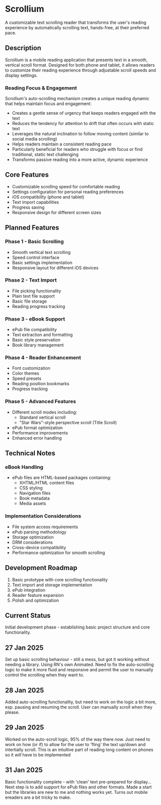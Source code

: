 # Scrollium

A customizable text scrolling reader that transforms the user's reading experience by automatically scrolling text, hands-free, at their preferred pace.

## Description

Scrollium is a mobile reading application that presents text in a smooth, vertical scroll format. Designed for both phone and tablet, it allows readers to customize their reading experience through adjustable scroll speeds and display settings.

### Reading Focus & Engagement

Scrollium's auto-scrolling mechanism creates a unique reading dynamic that helps maintain focus and engagement:

- Creates a gentle sense of urgency that keeps readers engaged with the text
- Reduces the tendency for attention to drift that often occurs with static text
- Leverages the natural inclination to follow moving content (similar to social media scrolling)
- Helps readers maintain a consistent reading pace
- Particularly beneficial for readers who struggle with focus or find traditional, static text challenging
- Transforms passive reading into a more active, dynamic experience

## Core Features

- Customizable scrolling speed for comfortable reading
- Settings configuration for personal reading preferences
- iOS compatibility (phone and tablet)
- Text import capabilities
- Progress saving
- Responsive design for different screen sizes

## Planned Features

### Phase 1 - Basic Scrolling

- Smooth vertical text scrolling
- Speed control interface
- Basic settings implementation
- Responsive layout for different iOS devices

### Phase 2 - Text Import

- File picking functionality
- Plain text file support
- Basic file storage
- Reading progress tracking

### Phase 3 - eBook Support

- ePub file compatibility
- Text extraction and formatting
- Basic style preservation
- Book library management

### Phase 4 - Reader Enhancement

- Font customization
- Color themes
- Speed presets
- Reading position bookmarks
- Progress tracking

### Phase 5 - Advanced Features

- Different scroll modes including:
  - Standard vertical scroll
  - "Star Wars"-style perspective scroll (Title Scroll)
- ePub format optimization
- Performance improvements
- Enhanced error handling

## Technical Notes

### eBook Handling

- ePub files are HTML-based packages containing:
  - XHTML/HTML content files
  - CSS styling
  - Navigation files
  - Book metadata
  - Media assets

### Implementation Considerations

- File system access requirements
- ePub parsing methodology
- Storage optimization
- DRM considerations
- Cross-device compatibility
- Performance optimization for smooth scrolling

## Development Roadmap

1. Basic prototype with core scrolling functionality
2. Text import and storage implementation
3. ePub integration
4. Reader feature expansion
5. Polish and optimization

## Current Status

Initial development phase - establishing basic project structure and core functionality.

## 27 Jan 2025

Set up basic scrolling behaviour - still a mess, but got it working without needing a library.
Using RN's own Animated.
Need to fix the auto-scrolling logic to make it more fluid and responsive and permit the user to manually control the scrolling when they want to.

## 28 Jan 2025

Added auto-scrolling functionality, but need to work on the logic a bit more, esp. pausing and resuming the scroll.
User can manually scroll when they please.

## 29 Jan 2025

Worked on the auto-scroll logic, 95% of the way there now. Just need to work on how (or if) to allow for the user to 'fling' the text up/down and intertially scroll. This is an intuitive part of reading long content on phones so it *will* have to be implemented

## 31 Jan 2025

Basic functionality complete - with 'clean' text pre-prepared for display... 
Next step is to add support for ePub files and other formats.
Made a start but the libraries are new to me and nothing works yet.
Turns out mobile ereaders are a bit tricky to make.